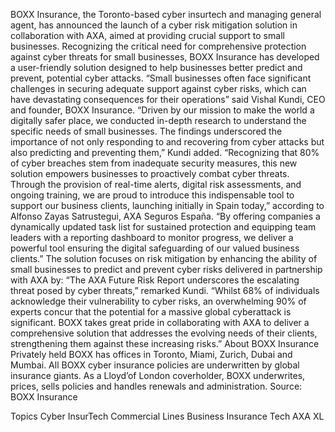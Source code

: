 BOXX Insurance, the Toronto-based cyber insurtech and managing general agent, has announced the launch of a cyber risk mitigation solution in collaboration with AXA, aimed at providing crucial support to small businesses.
Recognizing the critical need for comprehensive protection against cyber threats for small businesses, BOXX Insurance has developed a user-friendly solution designed to help businesses better predict and prevent, potential cyber attacks.
“Small businesses often face significant challenges in securing adequate support against cyber risks, which can have devastating consequences for their operations” said Vishal Kundi, CEO and founder, BOXX Insurance.
“Driven by our mission to make the world a digitally safer place, we conducted in-depth research to understand the specific needs of small businesses. The findings underscored the importance of not only responding to and recovering from cyber attacks but also predicting and preventing them,” Kundi added.
“Recognizing that 80% of cyber breaches stem from inadequate security measures, this new solution empowers businesses to proactively combat cyber threats. Through the provision of real-time alerts, digital risk assessments, and ongoing training, we are proud to introduce this indispensable tool to support our business clients, launching initially in Spain today,” according to Alfonso Zayas Satrustegui, AXA Seguros España. “By offering companies a dynamically updated task list for sustained protection and equipping team leaders with a reporting dashboard to monitor progress, we deliver a powerful tool ensuring the digital safeguarding of our valued business clients.”
The solution focuses on risk mitigation by enhancing the ability of small businesses to predict and prevent cyber risks delivered in partnership with AXA by:
“The AXA Future Risk Report underscores the escalating threat posed by cyber threats,” remarked Kundi. “Whilst 68% of individuals acknowledge their vulnerability to cyber risks, an overwhelming 90% of experts concur that the potential for a massive global cyberattack is significant. BOXX takes great pride in collaborating with AXA to deliver a comprehensive solution that addresses the evolving needs of their clients, strengthening them against these increasing risks.”
About BOXX Insurance
Privately held BOXX has offices in Toronto, Miami, Zurich, Dubai and Mumbai. All BOXX cyber insurance policies are underwritten by global insurance giants. As a Lloyd’of London coverholder, BOXX underwrites, prices, sells policies and handles renewals and administration.
Source: BOXX Insurance

Topics
Cyber
InsurTech
Commercial Lines
Business Insurance
Tech
AXA XL
